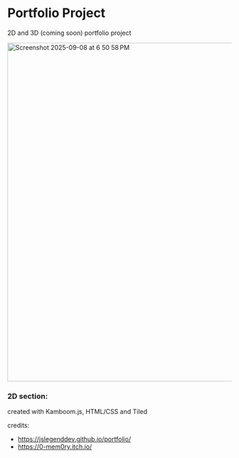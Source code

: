 # Portfolio Project 
2D and 3D (coming soon) portfolio project 

<img width="1374" height="762" alt="Screenshot 2025-09-08 at 6 50 58 PM" src="https://github.com/user-attachments/assets/acf40cab-8ae6-4aef-a62b-03443ed1f837" />

### 2D section: 
created with Kamboom.js, HTML/CSS and Tiled


credits: 
- https://jslegenddev.github.io/portfolio/
- https://0-mem0ry.itch.io/
